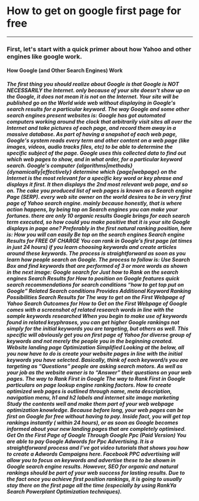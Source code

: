 # How to get on google first page for free

---
### First, let's start with a quick primer about how Yahoo and other engines like google work.

#### How Google (and Other Search Engines) Work

##### The first thing you should realize about Google is that Google is NOT NECESSARILY the Internet. only because of  your site doesn't show up on the  Google, it does not mean it is not on the Internet. Your site will be published go on the World wide web without  displaying in Google's search results for a particular keyword.  The way Google and some other search engines present websites is: Google has got automated computers working around the clock that arbitrarily visit sites all over the Internet and take pictures of each page, and record them away in a massive database.  As part of having a snapshot of each web page, Google's system reads every term and other content on a web page (like images, videos, audio tracks files, etc) to be able to determine the specific subject of the page. Google uses this collected data to find out which web pages to show, and in what order, for a particular keyword search.  Google's computer {algorithms|methods} {dynamically|effectively} determine which  {page|webpage} on the Internet is the most relevant for a specific key word or key phrase and displays it first. It then displays the 2nd most relevant web page, and so on. The cake you produced list of web pages is known as a Search engine Page (SERP). every web site owner on the world desires to be in very first page of Yahoo search engine. mainly because honestly, that is where action happens, by being top on Search engines you can make your fortunes. there are only 10 organic results Google brings for each search term executed, so how could you make positive that it is your site Google displays in page one? Preferably in the first natural ranking position, here is:   How you will can easily Be top on the search engines Search engine Results for FREE OF CHARGE You can rank in Google’s first page (at times in just 24 hours) if you learn choosing keywords and create articles around these keywords. The process is straightforward as soon as you learn how people search on Google. The process to follow is:  Use Search Box and find keywords that are performed of 3 or more words as shown in the next image:   Google search for Just how to Rank on the search engines Search Results for How to position on Google features quick search recommendations for search conditions “how to get top put on Google”  Related Search conditions Provides Additional Keyword Ranking Possibilities Search Results for The way to get on the First Webpage of Yahoo Search Outcomes for How to Get on the First Webpage of Google comes with a screenshot of related research words in line with the sample keywords researched When you begin to make use of keywords found in related keyphrases, you can get higher Google rankings not simply for the initial keywords you are targeting, but others as well. This specific will obviously get you on first page of Yahoo for diverse group of keywords and not merely the people you in the beginning created.   Website landing page Optimization Simplified Looking at the below, all you now have to do is create your website pages in line with the initial keywords you have selected. Basically, think of each keyword/s you are targeting as “Questions” people are asking search motors. As well as your job as the website owner is to “Answer” their questions on your web pages.   The way to Rank First in Google The way to Rank First in Google particulars on page lookup engine ranking factors. How to create optimized web pages is outlined through name, meta description, navigation menu, h1 and h2 labels and internet site image marketing Study the contents well and make them part of your web webpage optimization knowledge. Because before long, your web pages can be first on Google for free without having to pay. Inside fact, you will get top rankings instantly ( within 24 hours), or as soon as Google becomes informed about your new landing pages that are completely optimised.   Get On the First Page of Google Through Google Ppc (Paid Version) You are able to pay Google Adwords for Ppc Advertising. It is a straightforward process and I’ve got video tutorials that shows you how to create a Adwords Campaigns here. Facebook PPC advertising will allow you to focus on keywords and advertise these to be shown in Google search engine results.  However, SEO for organic and natural rankings should be part of your web success for lasting results. Due to the fact once you achieve first position rankings, it is going to usually stay there on the first page all the time (especially by using RankYa Search Powerplant Optimization techniques).

